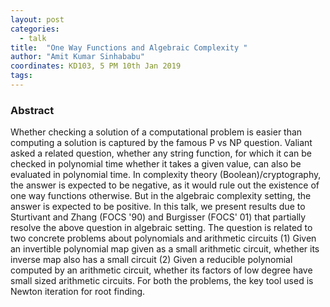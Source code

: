```yaml
---
layout: post
categories:
  - talk
title:  "One Way Functions and Algebraic Complexity "
author: "Amit Kumar Sinhababu"
coordinates: KD103, 5 PM 10th Jan 2019
tags: 
---
```

### Abstract

Whether checking a solution of a computational problem is easier than computing a solution is captured by the famous P vs NP question. Valiant asked a related question, whether any string function, for which it can be checked in polynomial time whether it takes a given value, can also be evaluated in polynomial time. In complexity theory (Boolean)/cryptography, the answer is expected to be negative, as it would rule out the existence of one way functions otherwise. But in the algebraic complexity setting, the answer is expected to be positive. In this talk, we present results due to Sturtivant and Zhang (FOCS '90) and Burgisser (FOCS' 01) that partially resolve the above question in algebraic setting. The question is related to two concrete problems about polynomials and arithmetic circuits (1) Given an invertible polynomial map given as a small arithmetic circuit, whether its inverse map also has a small circuit (2) Given a reducible polynomial computed by an arithmetic circuit, whether its factors of low degree have small sized arithmetic circuits. For both the problems, the key tool used is Newton iteration for root finding.
